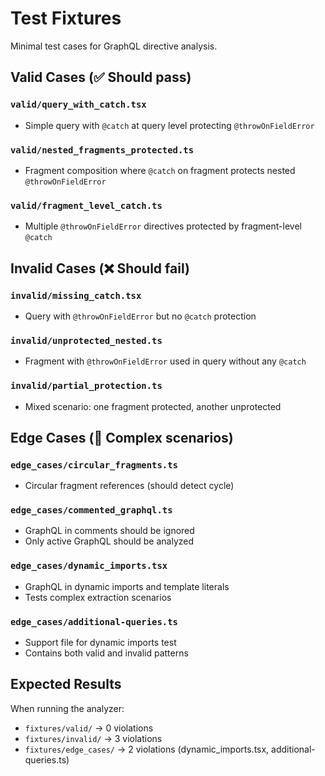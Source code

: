 # Test Fixtures

Minimal test cases for GraphQL directive analysis.

## Valid Cases (✅ Should pass)

### `valid/query_with_catch.tsx`
- Simple query with `@catch` at query level protecting `@throwOnFieldError`

### `valid/nested_fragments_protected.ts`  
- Fragment composition where `@catch` on fragment protects nested `@throwOnFieldError`

### `valid/fragment_level_catch.ts`
- Multiple `@throwOnFieldError` directives protected by fragment-level `@catch`

## Invalid Cases (❌ Should fail)

### `invalid/missing_catch.tsx`
- Query with `@throwOnFieldError` but no `@catch` protection

### `invalid/unprotected_nested.ts`
- Fragment with `@throwOnFieldError` used in query without any `@catch`

### `invalid/partial_protection.ts`
- Mixed scenario: one fragment protected, another unprotected

## Edge Cases (🧪 Complex scenarios)

### `edge_cases/circular_fragments.ts`
- Circular fragment references (should detect cycle)

### `edge_cases/commented_graphql.ts`  
- GraphQL in comments should be ignored
- Only active GraphQL should be analyzed

### `edge_cases/dynamic_imports.tsx`
- GraphQL in dynamic imports and template literals
- Tests complex extraction scenarios

### `edge_cases/additional-queries.ts`
- Support file for dynamic imports test
- Contains both valid and invalid patterns

## Expected Results

When running the analyzer:
- `fixtures/valid/` → 0 violations
- `fixtures/invalid/` → 3 violations  
- `fixtures/edge_cases/` → 2 violations (dynamic_imports.tsx, additional-queries.ts)